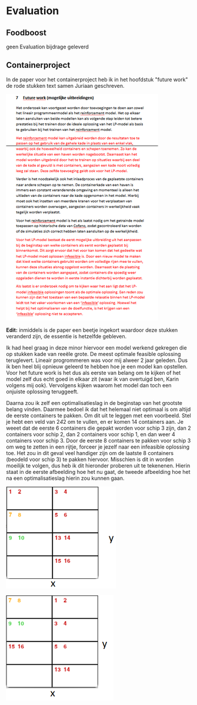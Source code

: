 # Evaluation

## Foodboost
geen Evaluation bijdrage geleverd

## Containerproject

In de paper voor het containerproject heb ik in het hoofdstuk "future work" de rode stukken text samen Juriaan geschreven. 

![future work](https://github.com/Bram-tenCate/Minor-datascience/blob/main/future%20work.png)


**Edit:**
inmiddels is de paper een beetje ingekort waardoor deze stukken veranderd zijn, de essentie is hetzelfde gebleven.

Ik had heel graag in deze minor hiervoor een model werkend gekregen die op stukken kade van reeële grote. De meest optimale feasible oplossing teruglevert. 
Lineair progrommeren was voor mij alweer 2 jaar geleden. Dus ik ben heel blij opnieuw geleerd te hebben hoe je een model kan opstellen. Voor het future work is het dus als eerste van belang om te kijken of het model zelf dus echt goed in elkaar zit (waar ik van overtuigd ben, Karin volgens mij ook). Vervolgens kijken waarom het model dan toch een onjuiste oplossing teruggeeft. 

Daarna zou ik zelf een optimalisatieslag in de beginstap van het grootste belang vinden. Daarmee bedoel ik dat het helemaal niet optimaal is om altijd de eerste containers te pakken. Om dit uit te leggen met een voorbeeld. Stel je hebt een veld van 2*4*2 om te vullen, en er komen 14 containers aan. Je weeet dat de eerste 6 containers die gepakt worden voor schip 3 zijn, dan 2 containers voor schip 2, dan 2 containers voor schip 1, en dan weer 4 containers voor schip 3. Door de eerste 8 containers te pakken voor schip 3 om weg te zetten in een rijtje, forceer je jezelf naar een infeasible oplossing toe. Het zou in dit geval veel handiger zijn om de laatste 8 containers (beodeld voor schip 3) te pakken hiervoor. Misschien is dit in worden moeilijk te volgen, dus heb ik dit hieronder proberen uit te tekenenen. Hierin staat in de eerste afbeelding hoe het nu gaat, de tweede afbeelding hoe het na een optimalisatieslag hierin zou kunnen gaan. 

![future work 1](https://github.com/Bram-tenCate/Minor-datascience/blob/main/future%20work1.png)

![future work 2](https://github.com/Bram-tenCate/Minor-datascience/blob/main/future%20work2.png)
